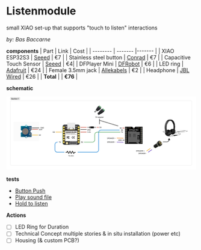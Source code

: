 # Listenmodule
small XIAO set-up that supports "touch to listen" interactions

*by: Bas Baccarne*

**components**
| Part     | Link    | Cost   |
| -------- | ------- |------- |
| XIAO ESP32S3  | [Seeed](https://wiki.seeedstudio.com/XIAO_ESP32S3_Getting_Started/)   | €7 |
| Stainless steel button | [Conrad](https://www.conrad.be/nl/p/tru-components-tc-9563704-druktoets-12-v-0-005-a-1x-uit-aan-contact-element-o-x-h-24-7-mm-x-14-5-mm-ip65-1-stuk-s-bulk-2390926.html?searchType=SearchRedirect)          | €7 |
| Capacitive Touch Sensor | [Seeed](https://wiki.seeedstudio.com/Grove-Touch_Sensor/) | €4|
| DFPlayer Mini    | [DFRobot](https://wiki.dfrobot.com/DFPlayer_Mini_SKU_DFR0299)      | €6 |
| LED ring | [Adafruit](https://www.adafruit.com/product/1463) | €24 |
| Female 3.5mm jack | [Allekabels](https://www.onlinekabelshop.nl/35mm-jack-v-stereo-open-eind-audiokabel-zwart-030.html) | €2 |
| Headphone | [JBL Wired](https://www.bol.com/be/nl/p/jbl-tune-500-on-ear-koptelefoon-zwart/9200000098045179/) | €26 |
| **Total** |  | **€76** |

**schematic**
<div align="left">  
<img src="img/schematic.png" width="600">
</div>


**tests**   
* [Button Push](tests/touch.ino)
* [Play sound file](tests/audio.ino)
* [Hold to listen](tests/holdtolisten.ino)

**Actions**
- [ ] LED Ring for Duration
- [ ] Technical Concept multiple stories & in situ installation (power etc)
- [ ] Housing (& custom PCB?)